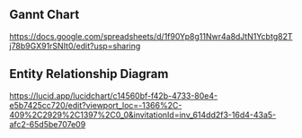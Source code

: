 ## Gannt Chart

https://docs.google.com/spreadsheets/d/1f90Yp8g11Nwr4a8dJtN1Ycbtg82Tj78b9GX91rSNIt0/edit?usp=sharing

## Entity Relationship Diagram

https://lucid.app/lucidchart/c14560bf-f42b-4733-80e4-e5b7425cc720/edit?viewport_loc=-1366%2C-409%2C2929%2C1397%2C0_0&invitationId=inv_614dd2f3-16d4-43a5-afc2-65d5be707e09
